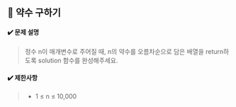## :blue_book: 약수 구하기

#### :heavy_check_mark: 문제 설명 
> 정수 n이 매개변수로 주어질 때, n의 약수를 오름차순으로 담은 배열을 return하도록 solution 함수를 완성해주세요.

#### :heavy_check_mark: 제한사항
> * 1 ≤ n ≤ 10,000
